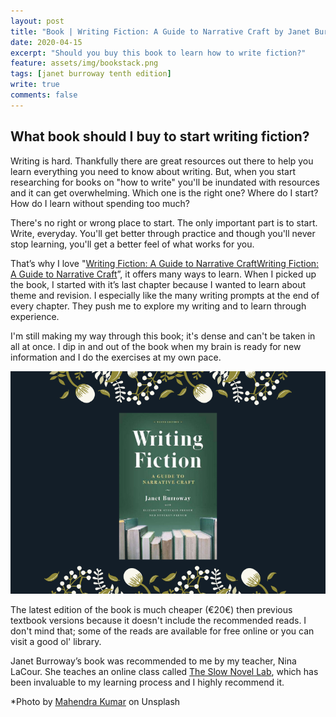 ```yaml
---	
layout: post	
title: "Book | Writing Fiction: A Guide to Narrative Craft by Janet Burroway"	
date: 2020-04-15	
excerpt: "Should you buy this book to learn how to write fiction?"	
feature: assets/img/bookstack.png	
tags: [janet burroway tenth edition]	
write: true	
comments: false	
---	
```

## What book should I buy to start writing fiction?

Writing is hard. Thankfully there are great resources out there to help you learn everything you need to know about writing. But, when you start researching for books on "how to write" you'll be inundated with resources and it can get overwhelming. Which one is the right one? Where do I start? How do I learn without spending too much? 

There's no right or wrong place to start. The only important part is to start. Write, everyday. You'll get better through practice and though you'll never stop learning, you'll get a better feel of what works for you.

That’s why I love "[Writing Fiction: A Guide to Narrative Craft](https://www.goodreads.com/book/show/222117.Writing_Fiction)[Writing Fiction: A Guide to Narrative Craft](https://www.goodreads.com/book/show/222117.Writing_Fiction)”, it offers many ways to learn. When I picked up the book, I started with it’s last chapter because I wanted to learn about theme and revision. I especially like the many writing prompts at the end of every chapter. They push me to explore my writing and to learn through experience.

I'm still making my way through this book; it's dense and can't be taken in all at once. I dip in and out of the book when my brain is ready for new information and I do the exercises at my own pace. 

![Writing Fiction](/assets/img/writingfiction-10.png)

The latest edition of the book is much cheaper (€20€) then previous textbook versions because it doesn't include the recommended reads. I don't mind that; some of the reads are available for free online or you can visit a good ol' library.

Janet Burroway’s book was recommended to me by my teacher, Nina LaCour. She teaches an online class called [The Slow Novel Lab](https://www.ninalacour.com/the-slow-novel-lab), which has been invaluable to my learning process and I highly recommend it.

*Photo by [Mahendra Kumar](https://unsplash.com/@mahen144) on Unsplash
